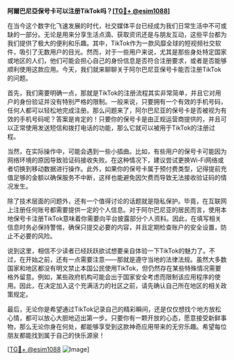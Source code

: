 **阿爾巴尼亞保号卡可以注册TikTok吗？[[TG💪+ @esim1088](https://t.me/s/esim1088)]**

在当今这个数字化飞速发展的时代，社交媒体平台已经成为我们日常生活中不可或缺的一部分。无论是用来分享生活点滴、获取资讯还是与朋友互动，这些平台都为我们提供了极大的便利和乐趣。其中，TikTok作为一款风靡全球的短视频社交软件，吸引了无数用户的目光。然而，对于一些用户来说，尤其是那些身处特定国家或地区的人们，他们可能会担心自己的身份信息是否符合注册要求，或者是否能够顺利使用这款应用。今天，我们就来聊聊关于阿尔巴尼亚保号卡能否注册TikTok的问题。

首先，我们需要明确一点，那就是TikTok的注册流程其实非常简单，并且它对用户的身份验证并没有特别严格的限制。一般来说，只要拥有一个有效的手机号码，任何人都可以轻松地完成注册。那么问题来了，阿尔巴尼亚的保号卡是否被视为有效的手机号码呢？答案是肯定的！只要你的保号卡是由正规运营商提供的，并且可以正常使用发送短信和拨打电话的功能，那么它就可以被用于TikTok的注册过程。

当然，在实际操作中，可能会遇到一些小插曲。比如，有些用户的保号卡可能因为网络环境的原因导致验证码接收失败。在这种情况下，建议尝试更换Wi-Fi网络或者切换到移动数据进行操作。此外，如果你的保号卡属于预付费类型，记得提前充值足够的金额以确保服务不中断，这样也能避免因欠费而导致无法接收验证码的情况发生。

除了技术层面的问题外，还有一个值得讨论的话题就是隐私保护。毕竟，在互联网上注册任何账号都需要提供一定的个人信息。对于阿尔巴尼亚的居民而言，使用本地保号卡注册TikTok意味着你需要向平台披露部分个人资料。因此，在填写相关信息时务必保持警惕，确保只提交必要的内容，并且定期检查账户的安全设置，防止不必要的风险。

说到这里，相信不少读者已经跃跃欲试想要亲自体验一下TikTok的魅力了。不过，在开始之前，还有一点需要注意——那就是遵守当地的法律法规。虽然大多数国家和地区都没有明文禁止本国公民使用TikTok，但仍然存在某些特殊情况需要格外留意。例如，某些政府机构可能会出于国家安全考虑而限制该应用程序的使用。因此，在决定加入这个充满活力的社区之前，请先确认自己所在地区的相关政策规定。

最后，无论你是希望通过TikTok记录自己的精彩瞬间，还是仅仅想找个地方放松心情，都可以放心大胆地迈出第一步。只要你有一颗开放的心态，愿意接受新鲜事物，那么无论你身在何处，都能够享受到这款神奇应用带来的无穷乐趣。希望每位朋友都能找到属于自己的快乐源泉！

[[TG💪+ @esim1088](https://t.me/s/esim1088) ![Image](https://i.postimg.cc/4NQfJmqS/Snipaste-2025-05-13-00-14-12.png)]